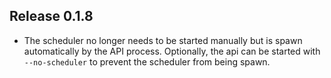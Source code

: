 Release 0.1.8
-------------

* The scheduler no longer needs to be started manually but is spawn
  automatically by the API process. Optionally, the api can be started
  with `--no-scheduler` to prevent the scheduler from being spawn.
